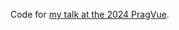 Code for [my talk at the 2024 PragVue](https://github.com/Barbapapazes/talks/tree/main/2024-09-17).
